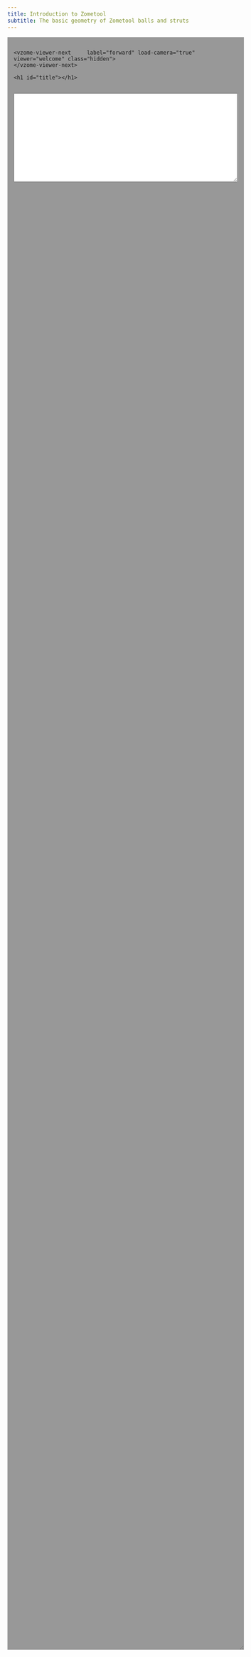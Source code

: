 ```yaml
---
title: Introduction to Zometool
subtitle: The basic geometry of Zometool balls and struts
---
```

  <style>
    section {
      height: 90vh;
      width: 100%;
      margin: auto;
      overflow: hidden;
      resize: both;
      gap: 1em;
      display: grid;
      grid-template-rows: min-content min-content 1fr;
      background: rgba(0, 0, 0, 0.4);
      padding: 1em;
    }

    .flex {
      display: flex;
      align-items: center;
    }

    .vzome-viewer-index-button {
      min-width: 90px;
      font-size: large;
      border-radius: 6px;
      border-style: solid;
      border-color: black;
      background-color: aliceblue;
    }

    vzome-viewer {
      width: 100%;
      height: 100%;
    }

    #title {
      padding-inline-start: 2rem;
      margin-block: 0.5rem;
    }

    #description {
      height: 200px;
    }
  </style>

  <script type="module" >
    import "https://www.vzome.com/modules/vzome-viewer.js"; // registers the custom element

    let scenes;

    const welcomeViewer   = document.getElementById( "welcome" );
    const titleText       = document.getElementById( "title" );
    const descriptionText = document.getElementById( "description" );

    welcomeViewer .addEventListener( "vzome-scenes", ( { detail } ) => {
      scenes = [ ...detail ];
    } );
    welcomeViewer .addEventListener( "vzome-design-rendered", ( { detail: scene } ) => {
      const { index } = scene;
      // titleText .innerHTML = scenes[ index ] .title;
      descriptionText .innerHTML = scenes[ index ] .content;
    } );

  </script>

<section>
  <div class="flex">
    <vzome-viewer-previous label="back"    load-camera="true" viewer="welcome" class="hidden">
    </vzome-viewer-previous>

    <vzome-viewer-next     label="forward" load-camera="true" viewer="welcome" class="hidden">
    </vzome-viewer-next>

    <h1 id="title"></h1>
  </div>
  <textarea id="description"></textarea>
  <vzome-viewer id="welcome" indexed="true"
    src="https://vorth.github.io/vzome-sharing/2025/07/06/09-34-12-Zometool-intro/Zometool-intro.vZome" >
  </vzome-viewer>
</section>
